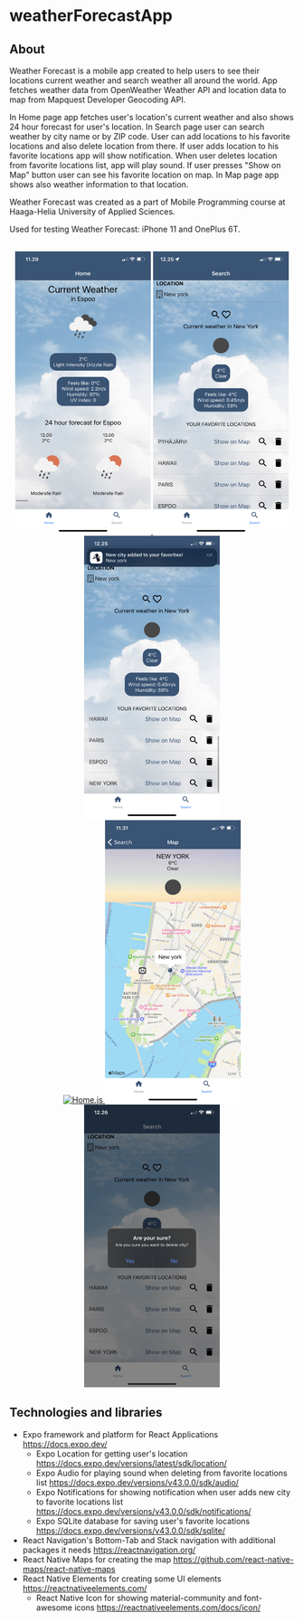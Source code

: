 # weatherForecastApp

<!-- ABOUT THE PROJECT -->
## About

<p>Weather Forecast is a mobile app created to help users to see their locations current weather and search weather all around the world. App fetches weather data from OpenWeather Weather API and location data to map from Mapquest Developer Geocoding API.</p>

<p>In Home page app fetches user's location's current weather and also shows 24 hour forecast for user's location. In Search page user can search weather by city name or by ZIP code. User can add locations to his favorite locations and also delete location from there. If user adds location to his favorite locations app will show notification. When user deletes location from favorite locations list, app will play sound. If user presses "Show on Map" button user can see his favorite location on map. In Map page app shows also weather information to that location.</p>

<p>Weather Forecast was created as a part of Mobile Programming course at Haaga-Helia University of Applied Sciences.</p>

<p>Used for testing Weather Forecast: iPhone 11 and OnePlus 6T.</p>

<br />
<div align="center">
  <a href="https://github.com/emiliaheikonenkoulu/weatherForecastApp">
    <img src="assets/Home.js.PNG" alt="Home.js" width="240" height="500">
  </a>
  <a href="https://github.com/emiliaheikonenkoulu/weatherForecastApp">
    <img src="assets/Search.js.PNG" alt="Home.js" width="240" height="500">
  </a>
  <a href="https://github.com/emiliaheikonenkoulu/weatherForecastApp">
    <img src="assets/addToFavorites.PNG" alt="Home.js" width="240" height="500">
  </a>
  
  <br />
  
  <a href="https://github.com/emiliaheikonenkoulu/weatherForecastApp">
    <img src="assets/notification.png" alt="Home.js" width="240" height="500">
  </a>
  <a href="https://github.com/emiliaheikonenkoulu/weatherForecastApp">
    <img src="assets/Map.js.PNG" alt="Home.js" width="240" height="500">
  </a>
  <a href="https://github.com/emiliaheikonenkoulu/weatherForecastApp">
    <img src="assets/deleteCity.PNG" alt="Home.js" width="240" height="500">
  </a>
</div>

  
<!-- TECHNOLOGIES AND LIBRARIES -->
## Technologies and libraries
* Expo framework and platform for React Applications https://docs.expo.dev/
  * Expo Location for getting user's location https://docs.expo.dev/versions/latest/sdk/location/
  * Expo Audio for playing sound when deleting from favorite locations list https://docs.expo.dev/versions/v43.0.0/sdk/audio/
  * Expo Notifications for showing notification when user adds new city to favorite locations list https://docs.expo.dev/versions/v43.0.0/sdk/notifications/
  * Expo SQLite database for saving user's favorite locations https://docs.expo.dev/versions/v43.0.0/sdk/sqlite/
* React Navigation's Bottom-Tab and Stack navigation with additional packages it needs https://reactnavigation.org/
* React Native Maps for creating the map https://github.com/react-native-maps/react-native-maps
* React Native Elements for creating some UI elements https://reactnativeelements.com/
  * React Native Icon for showing material-community and font-awesome icons https://reactnativeelements.com/docs/icon/ 
